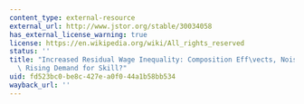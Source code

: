 ```yaml
---
content_type: external-resource
external_url: http://www.jstor.org/stable/30034058
has_external_license_warning: true
license: https://en.wikipedia.org/wiki/All_rights_reserved
status: ''
title: "Increased Residual Wage Inequality: Composition Eff\vects, Noisy Data, or\
  \ Rising Demand for Skill?"
uid: fd523bc0-be8c-427e-a0f0-44a1b58bb534
wayback_url: ''
---
```

